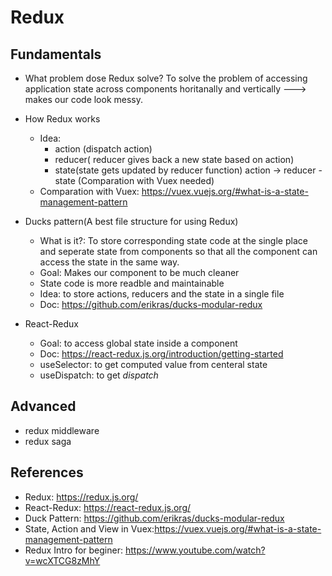 # Redux

## Fundamentals

- What problem dose Redux solve?
  To solve the problem of accessing application state across components horitanally and vertically ---> makes our code look messy.

- How Redux works

  - Idea:
    - action (dispatch action)
    - reducer( reducer gives back a new state based on action)
    - state(state gets updated by reducer function)
      action -> reducer - state (Comparation with Vuex needed)
  - Comparation with Vuex: https://vuex.vuejs.org/#what-is-a-state-management-pattern

- Ducks pattern(A best file structure for using Redux)

  - What is it?: To store corresponding state code at the single place and seperate state from components so that all the component can access the state in the same way.
  - Goal: Makes our component to be much cleaner
  - State code is more readble and maintainable
  - Idea: to store actions, reducers and the state in a single file
  - Doc: https://github.com/erikras/ducks-modular-redux

* React-Redux

  - Goal: to access global state inside a component
  - Doc: https://react-redux.js.org/introduction/getting-started
  - useSelector: to get computed value from centeral state
  - useDispatch: to get _dispatch_

## Advanced

- redux middleware
- redux saga

## References

- Redux: https://redux.js.org/
- React-Redux: https://react-redux.js.org/
- Duck Pattern: https://github.com/erikras/ducks-modular-redux
- State, Action and View in Vuex:https://vuex.vuejs.org/#what-is-a-state-management-pattern
- Redux Intro for beginer: https://www.youtube.com/watch?v=wcXTCG8zMhY
